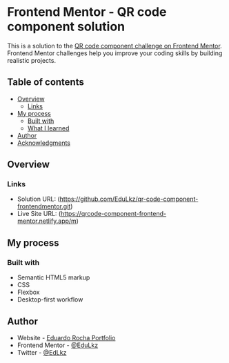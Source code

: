 # Frontend Mentor - QR code component solution

This is a solution to the [QR code component challenge on Frontend Mentor](https://www.frontendmentor.io/challenges/qr-code-component-iux_sIO_H). Frontend Mentor challenges help you improve your coding skills by building realistic projects. 

## Table of contents

- [Overview](#overview)
  - [Links](#links)
- [My process](#my-process)
  - [Built with](#built-with)
  - [What I learned](#what-i-learned)
- [Author](#author)
- [Acknowledgments](#acknowledgments)

## Overview

### Links

- Solution URL: (https://github.com/EduLkz/qr-code-component-frontendmentor.git)
- Live Site URL: (https://qrcode-component-frontend-mentor.netlify.app/m)

## My process

### Built with

- Semantic HTML5 markup
- CSS
- Flexbox
- Desktop-first workflow

## Author

- Website - [Eduardo Rocha Portfolio](https://edurocha-portifolio.netlify.app/)
- Frontend Mentor - [@EduLkz](https://www.frontendmentor.io/profile/EduLkz)
- Twitter - [@EdLkz](https://www.twitter.com/EdLkz)